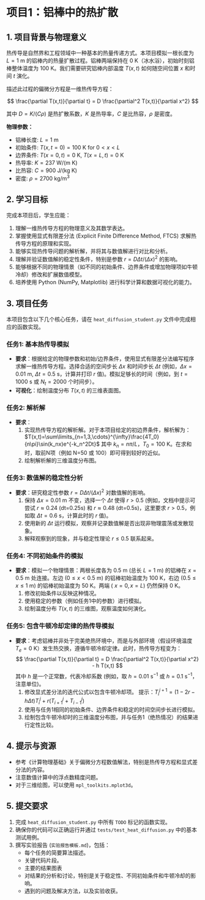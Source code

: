 # 项目1：铝棒中的热扩散


## 1. 项目背景与物理意义

热传导是自然界和工程领域中一种基本的热量传递方式。本项目模拟一根长度为 $L=1$ m 的铝棒内的热量扩散过程。铝棒两端保持在 $0$ K（冰水浴），初始时刻铝棒整体温度为 $100$ K。我们需要研究铝棒内部温度 $T(x,t)$ 如何随空间位置 $x$ 和时间 $t$ 演化。

描述此过程的偏微分方程是一维热传导方程：

$$
\frac{\partial T(x,t)}{\partial t} = D \frac{\partial^2 T(x,t)}{\partial x^2}
$$

其中 $D = K/(C\rho)$ 是热扩散系数，$K$ 是热导率，$C$ 是比热容，$\rho$ 是密度。

**物理参数：**
- 铝棒长度: $L = 1$ m
- 初始条件: $T(x, t=0) = 100$ K for $0 < x < L$
- 边界条件: $T(x=0, t) = 0$ K, $T(x=L, t) = 0$ K
- 热导率: $K = 237 \text{ W/(m K)}$
- 比热容: $C = 900 \text{ J/(kg K)}$
- 密度: $\rho = 2700 \text{ kg/m}^3$

## 2. 学习目标

完成本项目后，学生应能：

1.  理解一维热传导方程的物理意义及其数学表达。
2.  掌握使用显式有限差分法 (Explicit Finite Difference Method, FTCS) 求解热传导方程的原理和实现。
3.  能够实现热传导问题的解析解，并将其与数值解进行对比和分析。
4.  理解并验证数值解的稳定性条件，特别是参数 $r = D \Delta t / (\Delta x)^2$ 的影响。
5.  能够根据不同的物理情景（如不同的初始条件、边界条件或增加物理项如牛顿冷却）修改和扩展数值模型。
6.  培养使用 Python (NumPy, Matplotlib) 进行科学计算和数据可视化的能力。

## 3. 项目任务

本项目包含以下几个核心任务，请在 `heat_diffusion_student.py` 文件中完成相应的函数实现。

### 任务1: 基本热传导模拟

-   **要求**：根据给定的物理参数和初始/边界条件，使用显式有限差分法编写程序求解一维热传导方程。选择合适的空间步长 $\Delta x$ 和时间步长 $\Delta t$ (例如，$\Delta x = 0.01$ m, $\Delta t = 0.5$ s，计算并打印 $r$ 值)。模拟足够长的时间（例如，到 $t=1000$ s 或 $N_t=2000$ 个时间步）。
-   **可视化**：绘制温度分布 $T(x,t)$ 的三维表面图。


### 任务2: 解析解

-   **要求**：
    1.  实现热传导方程的解析解。对于本项目给定的初边界条件，解析解为：
        $T(x,t)=\sum\limits_{n=1,3,\cdots}^{\infty}\frac{4T_0}{n\pi}\sin(k_nx)e^{-k_n^2Dt}$
        其中 $k_n = n\pi/L$，$T_0=100$ K。在求和时，取前N项（例如 N=50 或 100）即可得到较好的近似。
    2.  绘制解析解的三维温度分布图。


### 任务3: 数值解的稳定性分析

-   **要求**：研究稳定性参数 $r = D \Delta t / (\Delta x)^2$ 对数值解的影响。
    1.  保持 $\Delta x = 0.01$ m 不变，选择一个 $\Delta t$ 使得 $r > 0.5$ (例如，文档中提示可尝试 $r \approx 0.24$ (dt=0.25s) 和 $r \approx 0.48$ (dt=0.5s)，这里要求 $r > 0.5$，例如取 $\Delta t = 0.6$ s，计算此时的 $r$ 值)。
    2.  使用新的 $\Delta t$ 运行模拟，观察并记录数值解是否出现非物理震荡或发散现象。
    3.  解释观察到的现象，并与稳定性理论 $r \le 0.5$ 联系起来。


### 任务4: 不同初始条件的模拟

-   **要求**：模拟一个物理情景：两根长度各为 $0.5$ m (总长 $L=1$ m) 的铝棒在 $x=0.5$ m 处连接。左边 ($0 \le x < 0.5$ m) 的铝棒初始温度为 $100$ K，右边 ($0.5 \le x \le 1$ m) 的铝棒初始温度为 $50$ K。两端 ( $x=0, x=L$) 仍然保持 $0$ K。
    1.  修改初始条件以反映这种情况。
    2.  使用稳定的参数（例如任务1中的参数）进行模拟。
    3.  绘制温度分布 $T(x,t)$ 的三维图，观察温度如何演化。


### 任务5: 包含牛顿冷却定律的热传导模拟

-   **要求**：考虑铝棒并非处于完美绝热环境中，而是与外部环境（假设环境温度 $T_e=0$ K）发生热交换，遵循牛顿冷却定律。此时，热传导方程变为：
    $$
    \frac{\partial T(x,t)}{\partial t} = D \frac{\partial^2 T(x,t)}{\partial x^2} - h T(x,t)
    $$
    其中 $h$ 是一个正常数，代表冷却系数 (例如，取 $h=0.01 \text{ s}^{-1}$ 或 $h=0.1 \text{ s}^{-1}$，注意单位)。
    1.  修改显式差分法的迭代公式以包含牛顿冷却项。
        提示：$T_i^{j+1} = (1-2r-h\Delta t)T_i^j + r(T_{i+1}^j + T_{i-1}^j)$
    2.  使用与任务1相同的初始条件、边界条件和稳定的时间空间步长进行模拟。
    3.  绘制包含牛顿冷却时的三维温度分布图，并与任务1（绝热情况）的结果进行定性比较。


## 4. 提示与资源

-   参考《计算物理基础》关于偏微分方程数值解法，特别是热传导方程和显式差分法的内容。
-   注意数值计算中的浮点数精度问题。
-   对于三维绘图，可以使用 `mpl_toolkits.mplot3d`。

## 5. 提交要求

1.  完成 `heat_diffusion_student.py` 中所有 `TODO` 标记的函数实现。
2.  确保你的代码可以正确运行并通过 `tests/test_heat_diffusion.py` 中的基本测试用例。
3.  撰写实验报告 (`实验报告模板.md`)，包括：
    *   每个任务的简要算法描述。
    *   关键代码片段。
    *   主要的结果图表
    *   对结果的分析和讨论，特别是关于稳定性、不同初始条件和牛顿冷却的影响。
    *   遇到的问题及解决方法，以及实验收获。

